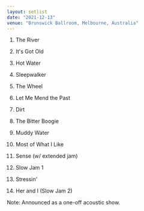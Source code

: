 ```yaml
---
layout: setlist
date: "2021-12-13"
venue: "Brunswick Ballroom, Melbourne, Australia"
---
```


 1. The River

 2. It's Got Old

 3. Hot Water

 4. Sleepwalker

 5. The Wheel

 6. Let Me Mend the Past

 7. Dirt

 8. The Bitter Boogie

 9. Muddy Water

10. Most of What I Like

11. Sense
    (w/ extended jam)

12. Slow Jam 1

13. Stressin'

14. Her and I (Slow Jam 2)


Note: Announced as a one-off acoustic show.
